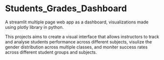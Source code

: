 # Students_Grades_Dashboard
A streamlit multiple page web app as a dashboard, visualizations made using plotly library in python. 

This projects aims to create a visual interface that allows instructors to track and analyse students performance across different subjects, visulize the gender distribution across multiple classes, and moniter success rates across different student groups and subjects.
